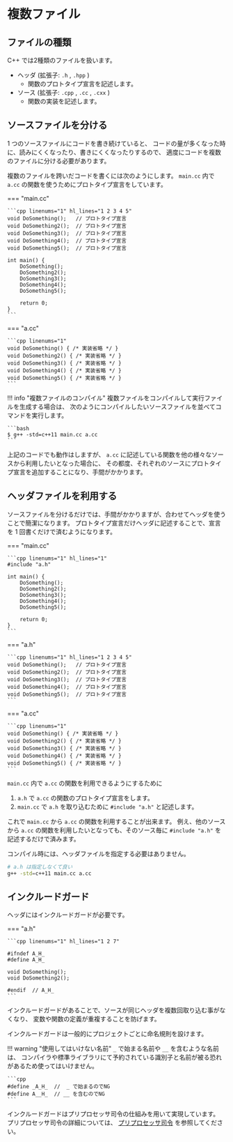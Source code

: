 # 複数ファイル

## ファイルの種類

C++ では2種類のファイルを扱います。

- ヘッダ (拡張子: `.h` , `.hpp` )
    - 関数のプロトタイプ宣言を記述します。
- ソース (拡張子: `.cpp` , `.cc` , `.cxx` )
    - 関数の実装を記述します。

## ソースファイルを分ける

1 つのソースファイルにコードを書き続けていると、
コードの量が多くなった時に、読みにくくなったり、書きにくくなったりするので、
適度にコードを複数のファイルに分ける必要があります。

複数のファイルを跨いだコードを書くには次のようにします。
`main.cc` 内で `a.cc` の関数を使うためにプロトタイプ宣言をしています。

=== "main.cc"

    ```cpp linenums="1" hl_lines="1 2 3 4 5"
    void DoSomething();   // プロトタイプ宣言
    void DoSomething2();  // プロトタイプ宣言
    void DoSomething3();  // プロトタイプ宣言
    void DoSomething4();  // プロトタイプ宣言
    void DoSomething5();  // プロトタイプ宣言

    int main() {
        DoSomething();
        DoSomething2();
        DoSomething3();
        DoSomething4();
        DoSomething5();

        return 0;
    }
    ```

=== "a.cc"

    ```cpp linenums="1"
    void DoSomething() { /* 実装省略 */ }
    void DoSomething2() { /* 実装省略 */ }
    void DoSomething3() { /* 実装省略 */ }
    void DoSomething4() { /* 実装省略 */ }
    void DoSomething5() { /* 実装省略 */ }
    ```

!!! info "複数ファイルのコンパイル"
    複数ファイルをコンパイルして実行ファイルを生成する場合は、
    次のようにコンパイルしたいソースファイルを並べてコマンドを実行します。

    ```bash
    $ g++ -std=c++11 main.cc a.cc
    ```

上記のコードでも動作はしますが、
`a.cc` に記述している関数を他の様々なソースから利用したいとなった場合に、
その都度、それぞれのソースにプロトタイプ宣言を追加することになり、手間がかかります。

## ヘッダファイルを利用する

ソースファイルを分けるだけでは、手間がかかりますが、合わせてヘッダを使うことで簡潔になります。
プロトタイプ宣言だけヘッダに記述することで、宣言を 1 回書くだけで済むようになります。

=== "main.cc"

    ```cpp linenums="1" hl_lines="1"
    #include "a.h"

    int main() {
        DoSomething();
        DoSomething2();
        DoSomething3();
        DoSomething4();
        DoSomething5();

        return 0;
    }
    ```

=== "a.h"

    ```cpp linenums="1" hl_lines="1 2 3 4 5"
    void DoSomething();   // プロトタイプ宣言
    void DoSomething2();  // プロトタイプ宣言
    void DoSomething3();  // プロトタイプ宣言
    void DoSomething4();  // プロトタイプ宣言
    void DoSomething5();  // プロトタイプ宣言
    ```

=== "a.cc"

    ```cpp linenums="1"
    void DoSomething() { /* 実装省略 */ }
    void DoSomething2() { /* 実装省略 */ }
    void DoSomething3() { /* 実装省略 */ }
    void DoSomething4() { /* 実装省略 */ }
    void DoSomething5() { /* 実装省略 */ }
    ```

`main.cc` 内で `a.cc` の関数を利用できるようにするために

1. `a.h` で `a.cc` の関数のプロトタイプ宣言をします。
1. `main.cc` で `a.h` を取り込むために `#include "a.h"` と記述します。

これで `main.cc` から `a.cc` の関数を利用することが出来ます。
例え、他のソースから `a.cc` の関数を利用したいとなっても、そのソース毎に `#include "a.h"` を記述するだけで済みます。

コンパイル時には、ヘッダファイルを指定する必要はありません。

```bash
# a.h は指定しなくて良い
g++ -std=c++11 main.cc a.cc
```

## インクルードガード

ヘッダにはインクルードガードが必要です。

=== "a.h"

    ```cpp linenums="1" hl_lines="1 2 7"

    #ifndef A_H_
    #define A_H_

    void DoSomething();
    void DoSomething2();

    #endif  // A_H_
    ```

インクルードガードがあることで、ソースが同じヘッダを複数回取り込む事がなくなり、
変数や関数の定義が重複することを防げます。

インクルードガードは一般的にプロジェクトごとに命名規則を設けます。

!!! warning "使用してはいけない名前"
    `_` で始まる名前や `__` を含むような名前は、
    コンパイラや標準ライブラリにて予約されている識別子と名前が被る恐れがあるため使ってはいけません。

    ```cpp
    #define _A_H_  //  _ で始まるのでNG
    #define A__H_  // __ を含むのでNG
    ```

インクルードガードはプリプロセッサ司令の仕組みを用いて実現しています。
プリプロセッサ司令の詳細については、 [プリプロセッサ司令] を参照してください。

[プリプロセッサ司令]: appendix-preprocessor-directives.md